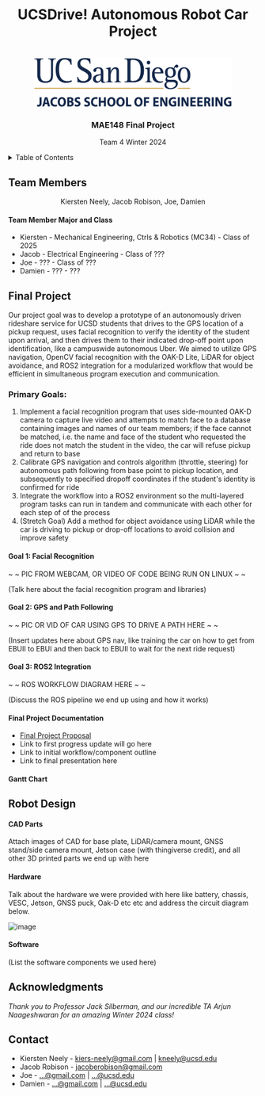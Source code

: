 <div id="top"></div>

<h1 align="center">UCSDrive! Autonomous Robot Car Project</h1>

<!-- PROJECT LOGO -->
<br />
<div align="center">
  <a href="https://github.com/kiers-neely/ucsd-mae-148-team-4">
    <img src="images\UCSDLogo_JSOE_BlueGold.png" alt="Logo" width="400" height="100">
  </a>
<h3>MAE148 Final Project</h3>
<p>
Team 4 Winter 2024
</p>
</div>



<!-- TABLE OF CONTENTS -->
<details>
  <summary>Table of Contents</summary>
  <ol>
    <li>
      <a href="#team-members">Team Members</a>
    </li>
    <li><a href="#final-project">Final Project</a></li>
      <ul>
        <li><a href="#primary-goals">Primary Goals</a></li>
        <li><a href="#final-project-documentation">Final Project Documentation</a></li>
        <li><a href="#gantt-chart">Gantt Chart</a></li>
      </ul>
    <li><a href="#robot-design">Robot Design </a></li>
      <ul>
        <li><a href="#cad-parts">CAD Parts</a></li>
        <li><a href="#hardware">Hardware</a></li>
        <li><a href="software">Software</a></li>
      </ul>
    <li><a href="#acknowledgments">Acknowledgments</a></li>
    <li><a href="#contact">Contact</a></li>
  </ol>
</details>



<!-- TEAM MEMBERS -->
## Team Members

<div align="center">
    <p align = "center">Kiersten Neely, Jacob Robison, Joe, Damien</p>
</div>

<h4>Team Member Major and Class </h4>
<ul>
  <li>Kiersten - Mechanical Engineering, Ctrls & Robotics (MC34) - Class of 2025</li>
  <li>Jacob - Electrical Engineering - Class of ???</li>
  <li>Joe - ??? - Class of ???</li>
  <li>Damien - ??? - ???</li>
</ul>

<!-- Final Project -->
## Final Project

Our project goal was to develop a prototype of an autonomously driven rideshare service for UCSD students that drives to the GPS location of a pickup request, uses facial recognition to verify the identity of the student upon arrival, and then drives them to their indicated drop-off point upon identification, like a campuswide autonomous Uber. We aimed to utilize GPS navigation, OpenCV facial recognition with the OAK-D Lite, LiDAR for object avoidance, and ROS2 integration for a modularized workflow that would be efficient in simultaneous program execution and communication.

### Primary Goals:
1) Implement a facial recognition program that uses side-mounted OAK-D camera to capture live video and attempts to match face to a database containing images and names of our team members; if the face cannot be matched, i.e. the name and face of the student who requested the ride does not match the student in the video, the car will refuse pickup and return to base
2) Calibrate GPS navigation and controls algorithm (throttle, steering) for autonomous path following from base point to pickup location, and subsequently to specified dropoff coordinates if the student's identity is confirmed for ride
3) Integrate the workflow into a ROS2 environment so the multi-layered program tasks can run in tandem and communicate with each other for each step of of the process
4) (Stretch Goal) Add a method for object avoidance using LiDAR while the car is driving to pickup or drop-off locations to avoid collision and improve safety

#### Goal 1: Facial Recognition
~ ~ PIC FROM WEBCAM, OR VIDEO OF CODE BEING RUN ON LINUX ~ ~

(Talk here about the facial recognition program and libraries)

#### Goal 2: GPS and Path Following
~ ~ PIC OR VID OF CAR USING GPS TO DRIVE A PATH HERE ~ ~

(Insert updates here about GPS nav, like training the car on how to get from EBUII to EBUI and then back to EBUII to wait for the next ride request)

#### Goal 3: ROS2 Integration
~ ~ ROS WORKFLOW DIAGRAM HERE ~ ~

(Discuss the ROS pipeline we end up using and how it works)

#### Final Project Documentation

* [Final Project Proposal](https://docs.google.com/presentation/d/199oVWJiOSEHAjcmizN8rejuzU7rHNCNl4qY55uGqgxQ/edit?usp=sharing)
* Link to first progress update will go here
* Link to initial workflow/component outline
* Link to final presentation here

#### Gantt Chart

<!-- Early Quarter -->
## Robot Design

#### CAD Parts
Attach images of CAD for base plate, LiDAR/camera mount, GNSS stand/side camera mount, Jetson case (with thingiverse credit), and all other 3D printed parts we end up with here

#### Hardware
Talk about the hardware we were provided with here like battery, chassis, VESC, Jetson, GNSS puck, Oak-D etc etc and address the circuit diagram below.

![image](https://github.com/kiers-neely/ucsd-mae-148-team-4/assets/161119406/6f7501ee-382a-4590-9c0a-f8ce738efec3)


#### Software
(List the software components we used here)


<!-- ACKNOWLEDGMENTS -->
## Acknowledgments
*Thank you to Professor Jack Silberman, and our incredible TA Arjun Naageshwaran for an amazing Winter 2024 class!*

<!-- CONTACT -->
## Contact

* Kiersten Neely - kiers-neely@gmail.com | kneely@ucsd.edu
* Jacob Robison - jacoberobison@gmail.com 
* Joe - ...@gmail.com | ...@ucsd.edu
* Damien - ...@gmail.com | ...@ucsd.edu


